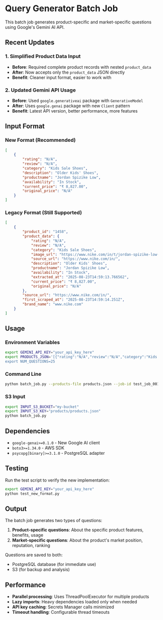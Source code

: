 # Query Generator Batch Job

This batch job generates product-specific and market-specific questions using Google's Gemini AI API.

## Recent Updates

### 1. Simplified Product Data Input
- **Before**: Required complete product records with nested `product_data`
- **After**: Now accepts only the `product_data` JSON directly
- **Benefit**: Cleaner input format, easier to work with

### 2. Updated Gemini API Usage
- **Before**: Used `google.generativeai` package with `GenerativeModel`
- **After**: Uses `google.genai` package with new `Client` pattern
- **Benefit**: Latest API version, better performance, more features

## Input Format

### New Format (Recommended)
```json
[
    {
        "rating": "N/A",
        "review": "N/A",
        "category": "Kids Sale Shoes",
        "description": "Older Kids' Shoes",
        "productname": "Jordan Spizike Low",
        "availability": "In Stock",
        "current_price": "₹ 8,827.00",
        "original_price": "N/A"
    }
]
```

### Legacy Format (Still Supported)
```json
[
    {
        "product_id": "1458",
        "product_data": {
            "rating": "N/A",
            "review": "N/A",
            "category": "Kids Sale Shoes",
            "image_url": "https://www.nike.com/in/t/jordan-spizike-low-older-shoes-40FbDq/FQ3950-103",
            "source_url": "https://www.nike.com/in/",
            "description": "Older Kids' Shoes",
            "productname": "Jordan Spizike Low",
            "availability": "In Stock",
            "extracted_at": "2025-08-23T14:59:13.766562",
            "current_price": "₹ 8,827.00",
            "original_price": "N/A"
        },
        "source_url": "https://www.nike.com/in/",
        "first_scraped_at": "2025-08-23T14:59:14.251Z",
        "brand_name": "www.nike.com"
    }
]
```

## Usage

### Environment Variables
```bash
export GEMINI_API_KEY="your_api_key_here"
export PRODUCTS_JSON='[{"rating":"N/A","review":"N/A","category":"Kids Sale Shoes","description":"Older Kids\' Shoes","productname":"Jordan Spizike Low","availability":"In Stock","current_price":"₹ 8,827.00","original_price":"N/A"}]'
export NUM_QUESTIONS=25
```

### Command Line
```bash
python batch_job.py --products-file products.json --job-id test_job_001
```

### S3 Input
```bash
export INPUT_S3_BUCKET="my-bucket"
export INPUT_S3_KEY="products/products.json"
python batch_job.py
```

## Dependencies

- `google-genai>=0.1.0` - New Google AI client
- `boto3>=1.34.0` - AWS SDK
- `psycopg[binary]>=3.1.0` - PostgreSQL adapter

## Testing

Run the test script to verify the new implementation:

```bash
export GEMINI_API_KEY="your_api_key_here"
python test_new_format.py
```

## Output

The batch job generates two types of questions:
1. **Product-specific questions**: About the specific product features, benefits, usage
2. **Market-specific questions**: About the product's market position, reputation, ranking

Questions are saved to both:
- PostgreSQL database (for immediate use)
- S3 (for backup and analysis)

## Performance

- **Parallel processing**: Uses ThreadPoolExecutor for multiple products
- **Lazy imports**: Heavy dependencies loaded only when needed
- **API key caching**: Secrets Manager calls minimized
- **Timeout handling**: Configurable thread timeouts
